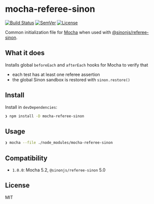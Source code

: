 # mocha-referee-sinon

[![Build Status]](https://travis-ci.org/mantoni/mocha-referee-sinon)
[![SemVer]](http://semver.org)
[![License]](https://github.com/mantoni/mocha-referee-sinon/blob/master/LICENSE)

Common initialization file for [Mocha][] when used with
[@sinonjs/referee-sinon][].

## What it does

Installs global `beforeEach` and `afterEach` hooks for Mocha to verify that

- each test has at least one referee assertion
- the global Sinon sandbox is restored with `sinon.restore()`

## Install

Install in `devDependencies`:

```bash
❯ npm install -D mocha-referee-sinon
```

## Usage

```bash
❯ mocha --file ./node_modules/mocha-referee-sinon
```

## Compatibility

- `1.0.0`: Mocha 5.2, `@sinonjs/referee-sinon` 5.0

## License

MIT

[Build Status]: https://img.shields.io/travis/mantoni/mocha-referee-sinon/master.svg
[SemVer]: https://img.shields.io/:semver-%E2%9C%93-brightgreen.svg
[License]: https://img.shields.io/npm/l/mocha-referee-sinon.svg
[Mocha]: https://mochajs.org
[@sinonjs/referee-sinon]: https://sinonjs.github.io/referee-sinon/
